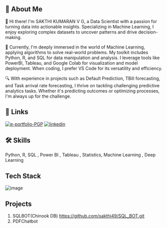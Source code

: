 ## 🚀 About Me
👋 Hi there! I'm SAKTHI KUMARAN V G, a Data Scientist with a passion for turning data into actionable insights. Specializing in Machine Learning, I enjoy exploring complex datasets to uncover patterns and drive decision-making.

🤖 Currently, I'm deeply immersed in the world of Machine Learning, applying algorithms to solve real-world problems. My toolkit includes Python, R, and SQL for data manipulation and analysis. I leverage tools like PowerBI, Tableau, and Google Colab for visualization and model deployment. When coding, I prefer VS Code for its versatility and efficiency.

🔍 With experience in projects such as Default Prediction, TBill forecasting, and Task arrival rate forecasting, I thrive on tackling challenging predictive analytics tasks. Whether it's predicting outcomes or optimizing processes, I'm always up for the challenge.


## 🔗 Links
[![e-portfolio-PGP](https://img.shields.io/badge/my_portfolio-000?style=for-the-badge&logo=ko-fi&logoColor=white)]([https://katherineoelsner.com/](https://olympus.mygreatlearning.com/eportfolio))
[![linkedin](https://img.shields.io/badge/linkedin-0A66C2?style=for-the-badge&logo=linkedin&logoColor=white)]([https://www.linkedin.com/](https://www.linkedin.com/in/sakthi-kumaran-v-g-301b68129/))


## 🛠 Skills
Python, R, SQL , Power BI , Tableau , Statistics, Machine Learning , Deep Learning

## Tech Stack
![image](https://github.com/sakthi49/Sakthikumaran_Portfolio/assets/97421941/fb359acd-db1a-458d-b06a-38903a3319b0)

## Projects
1. SQLBOT(Chinook DB) https://github.com/sakthi49/SQL_BOT.git
2. PDFChatbot

